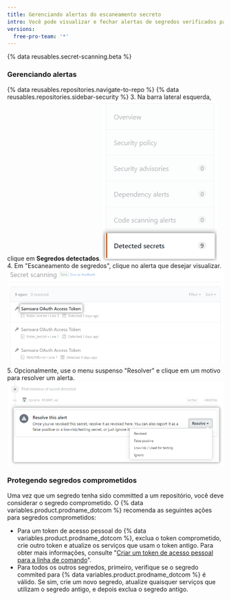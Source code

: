 ```yaml
---
title: Gerenciando alertas do escaneamento secreto
intro: Você pode visualizar e fechar alertas de segredos verificados para seu repositório.
versions:
  free-pro-team: '*'
---
```


{% data reusables.secret-scanning.beta %}

### Gerenciando alertas

{% data reusables.repositories.navigate-to-repo %}
{% data reusables.repositories.sidebar-security %}
3. Na barra lateral esquerda, clique em **Segredos detectados**. ![Aba "Segredos detectados" ](/assets/images/help/repository/sidebar-secrets.png)
4. Em "Escaneamento de segredos", clique no alerta que desejar visualizar. ![Lista de alertas do escaneamento secreto](/assets/images/help/repository/secret-scanning-click-alert.png)
5. Opcionalmente, use o menu suspenso "Resolver" e clique em um motivo para resolver um alerta. ![Menu suspenso para resolver um alerta do escaneamento de segredo](/assets/images/help/repository/secret-scanning-resolve-alert.png)

### Protegendo segredos comprometidos

Uma vez que um segredo tenha sido committed a um repositório, você deve considerar o segredo comprometido. O {% data variables.product.prodname_dotcom %} recomenda as seguintes ações para segredos comprometidos:

- Para um token de acesso pessoal do {% data variables.product.prodname_dotcom %}, exclua o token comprometido, crie outro token e atualize os serviços que usam o token antigo. Para obter mais informações, consulte "[Criar um token de acesso pessoal para a linha de comando](/github/authenticating-to-github/creating-a-personal-access-token-for-the-command-line)".
- Para todos os outros segredos, primeiro, verifique se o segredo commited para {% data variables.product.prodname_dotcom %} é válido. Se sim, crie um novo segredo, atualize quaisquer serviços que utilizam o segredo antigo, e depois exclua o segredo antigo.
